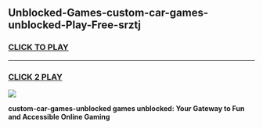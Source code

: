 
## Unblocked-Games-custom-car-games-unblocked-Play-Free-srztj
<h3>
<a href="https://premium76.site?title=custom-car-games-unblocked&ref=17A">CLICK TO PLAY</a></h3>
<hr>

<h3>
<a href="https://premium76.site?title=custom-car-games-unblocked&ref=17A">CLICK 2 PLAY</a>
  
</h3>

<a href="https://premium76.site?title=custom-car-games-unblocked&ref=17A"><img src="https://clearcache.store/games.png"></a>


**custom-car-games-unblocked games unblocked: Your Gateway to Fun and Accessible Online Gaming**
